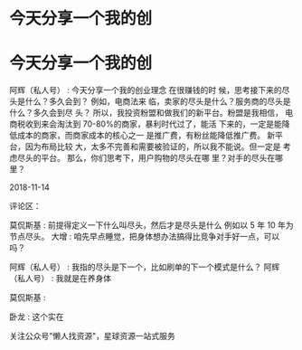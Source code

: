 # 今天分享一个我的创

# 今天分享一个我的创

阿辉（私人号） : 今天分享一个我的创业理念 在很赚钱的时 候，思考接下来的尽头是什么？多久会到？ 例如，电商法来 临，卖家的尽头是什么？服务商的尽头是什么？多久会到尽 头？ 所以，我投资粉盟和做我们的新平台。粉盟是我相信， 电商税收到来会淘汰到 70-80%的商家，暴利时代过了，能活 下来的，一定是能降低成本的商家，而商家成本的核心之一 是推广费，有粉丝能降低推广费。 新平台，因为布局比较 大，太多不完善和需要被验证的，所以我不能说。但一定是 考虑尽头的平台。 那么，你们思考下，用户购物的尽头在哪 里？对手的尽头在哪里？

2018-11-14

评论区：

莫侃斯基 : 前提得定义一下什么叫尽头，然后才是尽头是什么 例如以 5 年 10 年为节点尽头。 大增 : 咱先早点睡觉，把身体想办法搞得比竞争对手好一点，可以吗？

阿辉（私人号） : 我指的尽头是下一个，比如刷单的下一个模式是什么？ 阿辉（私人号） : 我就是在养身体

莫侃斯基 :

卧龙 : 这个实在

关注公众号"懒人找资源"，星球资源一站式服务